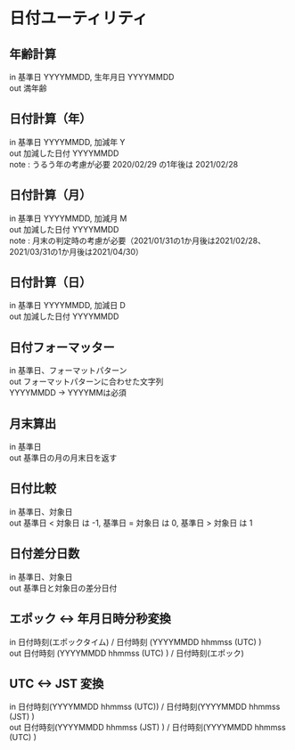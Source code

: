 # 日付ユーティリティ

## 年齢計算
in 基準日 YYYYMMDD, 生年月日 YYYYMMDD  
out 満年齢

## 日付計算（年）
in 基準日 YYYYMMDD, 加減年 Y  
out 加減した日付 YYYYMMDD  
note : うるう年の考慮が必要 2020/02/29 の1年後は 2021/02/28

## 日付計算（月）
in 基準日 YYYYMMDD, 加減月 M  
out 加減した日付  YYYYMMDD  
note : 月末の判定時の考慮が必要（2021/01/31の1か月後は2021/02/28、2021/03/31の1か月後は2021/04/30）

## 日付計算（日）
in 基準日 YYYYMMDD, 加減日 D  
out 加減した日付 YYYYMMDD

## 日付フォーマッター 
in 基準日、フォーマットパターン  
out フォーマットパターンに合わせた文字列  
YYYYMMDD -> YYYYMMは必須  

## 月末算出   
in 基準日  
out 基準日の月の月末日を返す  

## 日付比較
in 基準日、対象日  
out 基準日 < 対象日 は -1, 基準日 = 対象日 は 0, 基準日 > 対象日 は 1

## 日付差分日数
in 基準日、対象日  
out 基準日と対象日の差分日付  

## エポック <-> 年月日時分秒変換
in 日付時刻(エポックタイム) / 日付時刻 (YYYYMMDD hhmmss (UTC) )  
out 日付時刻 (YYYYMMDD hhmmss (UTC) ) / 日付時刻(エポック)

## UTC <-> JST 変換
in 日付時刻(YYYYMMDD hhmmss (UTC)) / 日付時刻(YYYYMMDD hhmmss (JST) )  
out 日付時刻(YYYYMMDD hhmmss (JST) ) / 日付時刻(YYYYMMDD hhmmss (UTC) )

